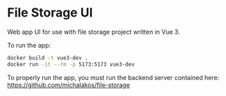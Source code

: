 # File Storage UI

Web app UI for use with file storage project written in Vue 3.

To run the app:

```sh
docker build -t vue3-dev .
docker run -it --rm -p 5173:5173 vue3-dev
```

To properly run the app, you must run the backend server contained here: https://github.com/michalakos/file-storage
